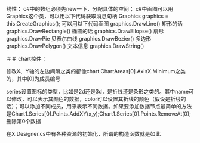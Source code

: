 线性：
c#中的数组必须先new一下，分配具体的空间；
c#中画图可以用Graphics这个类，可以用以下代码获取消息句柄
	Graphics graphics = this.CreateGraphics();
可以用以下代码画图
	graphics.DrawLine()
矩形的话
	graphics.DrawRectangle()
椭圆的话
	graphics.DrawEllopse()
扇形
	graphics.DrawPie
贝赛尔曲线
	graphics.DrawBezier()
多边形 
	graphics.DrawPolygon()
文本信息
	graphics.DrawString()

＃＃
chart控件：

修改X、Y轴的左边间隔之类的都像chart.ChartAreas[0].AxisX.Minimum之类的，其中[0]为成员编号

series设置图标的类型，比如是2d还是3d，是折线还是条形之类的。其中name可以修改，可以表示其颜色的数据，color可以设置其折线的颜色（假设是折线的话）；可以添加不同成员，用来表示不同数据。如果要添加数据节点最简单的方法是Chart1.Series[0].Points.AddXY(x,y);Chart1.Series[0].Points.RemoveAt(0);删除第0个数据


在X.Designer.cs中有各种资源的初始化，所谓的构造函数就是如此

